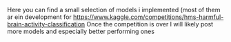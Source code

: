 Here you can find a small selection of models i implemented (most of them ar ein development for https://www.kaggle.com/competitions/hms-harmful-brain-activity-classification
Once the competition is over I will likely post more models and especially better performing ones
